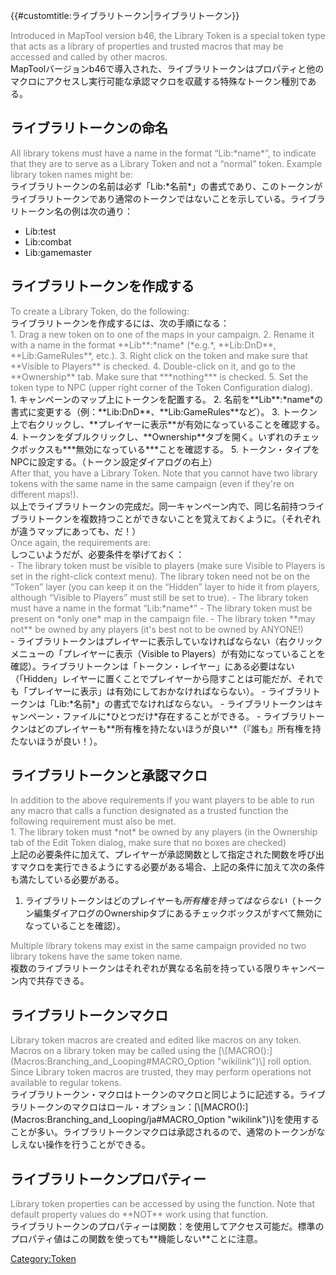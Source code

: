 {{\#customtitle:ライブラリトークン|ライブラリトークン}}

<div style="color:gray">
Introduced in MapTool version b46, the Library Token is a special token type that acts as a library of properties and trusted macros that may be accessed and called by other macros.

</div>
MapToolバージョンb46で導入された、ライブラリトークンはプロパティと他のマクロにアクセスし実行可能な承認マクロを収蔵する特殊なトークン種別である。

ライブラリトークンの命名
------------------------

<div style="color:gray">
All library tokens must have a name in the format “Lib:*name*”, to indicate that they are to serve as a Library Token and not a “normal” token. Example library token names might be:

</div>
ライブラリトークンの名前は必ず「Lib:*名前*」の書式であり、このトークンがライブラリトークンであり通常のトークンではないことを示している。ライブラリトークン名の例は次の通り：

-   Lib:test
-   Lib:combat
-   Lib:gamemaster

ライブラリトークンを作成する
----------------------------

<div style="color:gray">
To create a Library Token, do the following:

</div>
ライブラリトークンを作成するには、次の手順になる：

<div style="color:gray">
1.  Drag a new token on to one of the maps in your campaign.
2.  Rename it with a name in the format **Lib**:*name* (*e.g.*, **Lib:DnD**, **Lib:GameRules**, etc.).
3.  Right click on the token and make sure that **Visible to Players** is checked.
4.  Double-click on it, and go to the **Ownership** tab. Make sure that ***nothing*** is checked.
5.  Set the token type to NPC (upper right corner of the Token Configuration dialog).

</div>
1.  キャンペーンのマップ上にトークンを配置する。
2.  名前を**Lib**:*name*の書式に変更する（例：**Lib:DnD**、**Lib:GameRules**など）。
3.  トークン上で右クリックし、**プレイヤーに表示**が有効になっていることを確認する。
4.  トークンをダブルクリックし、**Ownership**タブを開く。いずれのチェックボックスも***無効になっている***ことを確認する。
5.  トークン・タイプをNPCに設定する。（トークン設定ダイアログの右上）

<div style="color:gray">
After that, you have a Library Token. Note that you cannot have two library tokens with the same name in the same campaign (even if they're on different maps!).

</div>
以上でライブラリトークンの完成だ。同一キャンペーン内で、同じ名前持つライブラリトークンを複数持つことができないことを覚えておくように。（それぞれが違うマップにあっても、だ！）

<div style="color:gray">
Once again, the requirements are:

</div>
しつこいようだが、必要条件を挙げておく：

<div style="color:gray">
-   The library token must be visible to players (make sure Visible to Players is set in the right-click context menu). The library token need not be on the “Token” layer (you can keep it on the “Hidden” layer to hide it from players, although “Visible to Players” must still be set to true).
-   The library token must have a name in the format “Lib:*name*”
-   The library token must be present on *only one* map in the campaign file.
-   The library token **may not** be owned by any players (it's best not to be owned by ANYONE!)

</div>
-   ライブラリトークンはプレイヤーに表示していなければならない（右クリックメニューの「プレイヤーに表示（Visible to Players）が有効になっていることを確認）。ライブラリトークンは「トークン・レイヤー」にある必要はない（「Hidden」レイヤーに置くことでプレイヤーから隠すことは可能だが、それでも「プレイヤーに表示」は有効にしておかなければならない）。
-   ライブラリトークンは「Lib:*名前*」の書式でなければならない。
-   ライブラリトークンはキャンペーン・ファイルに*ひとつだけ*存在することができる。
-   ライブラリトークンはどのプレイヤーも**所有権を持たないほうが良い**（『誰も』所有権を持たないほうが良い！）。

ライブラリトークンと承認マクロ
------------------------------

<div style="color:gray">
In addition to the above requirements if you want players to be able to run any macro that calls a function designated as a trusted function the following requirement must also be met.

</div>
<div style="color:gray">
1.  The library token must *not* be owned by any players (in the Ownership tab of the Edit Token dialog, make sure that no boxes are checked)

</div>
上記の必要条件に加えて、プレイヤーが承認関数として指定された関数を呼び出すマクロを実行できるようにする必要がある場合、上記の条件に加えて次の条件も満たしている必要がある。

1.  ライブラリトークンはどのプレイヤーも*所有権を持ってはならない*（トークン編集ダイアログのOwnershipタブにあるチェックボックスがすべて無効になっていることを確認）。

<div style="color:gray">
Multiple library tokens may exist in the same campaign provided no two library tokens have the same token name.

</div>
複数のライブラリトークンはそれぞれが異なる名前を持っている限りキャンペーン内で共存できる。

ライブラリトークンマクロ
------------------------

<div style="color:gray">
Library token macros are created and edited like macros on any token. Macros on a library token may be called using the [\[MACRO():](Macros:Branching_and_Looping#MACRO_Option "wikilink")\] roll option. Since Library token macros are trusted, they may perform operations not available to regular tokens.

</div>
ライブラリトークン・マクロはトークンのマクロと同じように記述する。ライブラリトークンのマクロはロール・オプション：[\[MACRO():](Macros:Branching_and_Looping/ja#MACRO_Option "wikilink")\]を使用することが多い。ライブラリトークンマクロは承認されるので、通常のトークンがなしえない操作を行うことができる。

ライブラリトークンプロパティー
------------------------------

<div style="color:gray">
Library token properties can be accessed by using the function. Note that default property values do **NOT** work using that function.

</div>
ライブラリトークンのプロパティーは関数：を使用してアクセス可能だ。標準のプロパティ値はこの関数を使っても**機能しない**ことに注意。

<Category:Token>